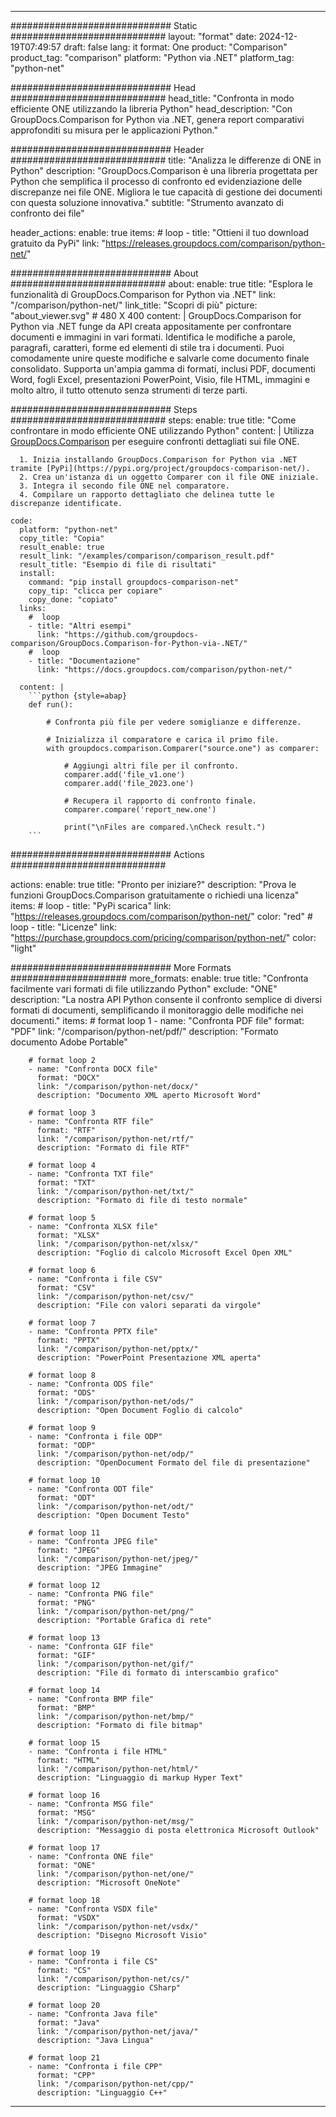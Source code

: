 
---
############################# Static ############################
layout: "format"
date:  2024-12-19T07:49:57
draft: false
lang: it
format: One
product: "Comparison"
product_tag: "comparison"
platform: "Python via .NET"
platform_tag: "python-net"

############################# Head ############################
head_title: "Confronta in modo efficiente ONE utilizzando la libreria Python"
head_description: "Con GroupDocs.Comparison for Python via .NET, genera report comparativi approfonditi su misura per le applicazioni Python."

############################# Header ############################
title: "Analizza le differenze di ONE in Python" 
description: "GroupDocs.Comparison è una libreria progettata per Python che semplifica il processo di confronto ed evidenziazione delle discrepanze nei file ONE. Migliora le tue capacità di gestione dei documenti con questa soluzione innovativa."
subtitle: "Strumento avanzato di confronto dei file" 

header_actions:
  enable: true
  items:
    #  loop
    - title: "Ottieni il tuo download gratuito da PyPi"
      link: "https://releases.groupdocs.com/comparison/python-net/"
      
############################# About ############################
about:
    enable: true
    title: "Esplora le funzionalità di GroupDocs.Comparison for Python via .NET"
    link: "/comparison/python-net/"
    link_title: "Scopri di più"
    picture: "about_viewer.svg" # 480 X 400
    content: |
       GroupDocs.Comparison for Python via .NET funge da API creata appositamente per confrontare documenti e immagini in vari formati. Identifica le modifiche a parole, paragrafi, caratteri, forme ed elementi di stile tra i documenti. Puoi comodamente unire queste modifiche e salvarle come documento finale consolidato. Supporta un'ampia gamma di formati, inclusi PDF, documenti Word, fogli Excel, presentazioni PowerPoint, Visio, file HTML, immagini e molto altro, il tutto ottenuto senza strumenti di terze parti.

############################# Steps ############################
steps:
    enable: true
    title: "Come confrontare in modo efficiente ONE utilizzando Python"
    content: |
      Utilizza [GroupDocs.Comparison](https://products.groupdocs.com/comparison/python-net/) per eseguire confronti dettagliati sui file ONE.
      
      1. Inizia installando GroupDocs.Comparison for Python via .NET tramite [PyPi](https://pypi.org/project/groupdocs-comparison-net/).
      2. Crea un'istanza di un oggetto Comparer con il file ONE iniziale.
      3. Integra il secondo file ONE nel comparatore.
      4. Compilare un rapporto dettagliato che delinea tutte le discrepanze identificate.
   
    code:
      platform: "python-net"
      copy_title: "Copia"
      result_enable: true
      result_link: "/examples/comparison/comparison_result.pdf"
      result_title: "Esempio di file di risultati"
      install:
        command: "pip install groupdocs-comparison-net"
        copy_tip: "clicca per copiare"
        copy_done: "copiato"
      links:
        #  loop
        - title: "Altri esempi"
          link: "https://github.com/groupdocs-comparison/GroupDocs.Comparison-for-Python-via-.NET/"
        #  loop
        - title: "Documentazione"
          link: "https://docs.groupdocs.com/comparison/python-net/"
          
      content: |
        ```python {style=abap}
        def run():

            # Confronta più file per vedere somiglianze e differenze.

            # Inizializza il comparatore e carica il primo file.
            with groupdocs.comparison.Comparer("source.one") as comparer:

                # Aggiungi altri file per il confronto.
                comparer.add('file_v1.one')
                comparer.add('file_2023.one')

                # Recupera il rapporto di confronto finale.
                comparer.compare('report_new.one')

                print("\nFiles are compared.\nCheck result.")
        ```            

############################# Actions ############################

actions:
  enable: true
  title: "Pronto per iniziare?"
  description: "Prova le funzioni GroupDocs.Comparison gratuitamente o richiedi una licenza"
  items:
    #  loop
    - title: "PyPi scarica"
      link: "https://releases.groupdocs.com/comparison/python-net/"
      color: "red"
        #  loop
    - title: "Licenze"
      link: "https://purchase.groupdocs.com/pricing/comparison/python-net/"
      color: "light"


############################# More Formats #####################
more_formats:
    enable: true
    title: "Confronta facilmente vari formati di file utilizzando Python"
    exclude: "ONE"
    description: "La nostra API Python consente il confronto semplice di diversi formati di documenti, semplificando il monitoraggio delle modifiche nei documenti."
    items: 
        # format loop 1
        - name: "Confronta PDF file"
          format: "PDF"
          link: "/comparison/python-net/pdf/"
          description: "Formato documento Adobe Portable"

        # format loop 2
        - name: "Confronta DOCX file"
          format: "DOCX"
          link: "/comparison/python-net/docx/"
          description: "Documento XML aperto Microsoft Word"

        # format loop 3
        - name: "Confronta RTF file"
          format: "RTF"
          link: "/comparison/python-net/rtf/"
          description: "Formato di file RTF"

        # format loop 4
        - name: "Confronta TXT file"
          format: "TXT"
          link: "/comparison/python-net/txt/"
          description: "Formato di file di testo normale"

        # format loop 5
        - name: "Confronta XLSX file"
          format: "XLSX"
          link: "/comparison/python-net/xlsx/"
          description: "Foglio di calcolo Microsoft Excel Open XML"

        # format loop 6
        - name: "Confronta i file CSV"
          format: "CSV"
          link: "/comparison/python-net/csv/"
          description: "File con valori separati da virgole"

        # format loop 7
        - name: "Confronta PPTX file"
          format: "PPTX"
          link: "/comparison/python-net/pptx/"
          description: "PowerPoint Presentazione XML aperta"

        # format loop 8
        - name: "Confronta ODS file"
          format: "ODS"
          link: "/comparison/python-net/ods/"
          description: "Open Document Foglio di calcolo"

        # format loop 9
        - name: "Confronta i file ODP"
          format: "ODP"
          link: "/comparison/python-net/odp/"
          description: "OpenDocument Formato del file di presentazione"

        # format loop 10
        - name: "Confronta ODT file"
          format: "ODT"
          link: "/comparison/python-net/odt/"
          description: "Open Document Testo"

        # format loop 11
        - name: "Confronta JPEG file"
          format: "JPEG"
          link: "/comparison/python-net/jpeg/"
          description: "JPEG Immagine"

        # format loop 12
        - name: "Confronta PNG file"
          format: "PNG"
          link: "/comparison/python-net/png/"
          description: "Portable Grafica di rete"

        # format loop 13
        - name: "Confronta GIF file"
          format: "GIF"
          link: "/comparison/python-net/gif/"
          description: "File di formato di interscambio grafico"

        # format loop 14
        - name: "Confronta BMP file"
          format: "BMP"
          link: "/comparison/python-net/bmp/"
          description: "Formato di file bitmap"

        # format loop 15
        - name: "Confronta i file HTML"
          format: "HTML"
          link: "/comparison/python-net/html/"
          description: "Linguaggio di markup Hyper Text"

        # format loop 16
        - name: "Confronta MSG file"
          format: "MSG"
          link: "/comparison/python-net/msg/"
          description: "Messaggio di posta elettronica Microsoft Outlook"

        # format loop 17
        - name: "Confronta ONE file"
          format: "ONE"
          link: "/comparison/python-net/one/"
          description: "Microsoft OneNote"

        # format loop 18
        - name: "Confronta VSDX file"
          format: "VSDX"
          link: "/comparison/python-net/vsdx/"
          description: "Disegno Microsoft Visio"

        # format loop 19
        - name: "Confronta i file CS"
          format: "CS"
          link: "/comparison/python-net/cs/"
          description: "Linguaggio CSharp"

        # format loop 20
        - name: "Confronta Java file"
          format: "Java"
          link: "/comparison/python-net/java/"
          description: "Java Lingua"
          
        # format loop 21
        - name: "Confronta i file CPP"
          format: "CPP"
          link: "/comparison/python-net/cpp/"
          description: "Linguaggio C++"
---